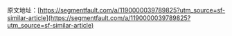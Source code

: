 原文地址：[https://segmentfault.com/a/1190000039789825?utm_source=sf-similar-article](https://segmentfault.com/a/1190000039789825?utm_source=sf-similar-article)